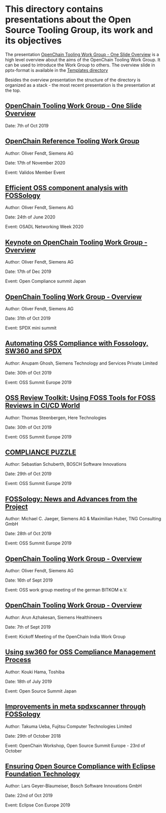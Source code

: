# This directory contains presentations about the Open Source Tooling Group, its work and its objectives

The presentation [OpenChain Tooling Work Group - One Slide Overview](./OSS-Tooling-Group-One-Pager-5.0.pdf) is a high level overview about the aims of the OpenChain Tooling Work Group. It can be used to introduce the Work Group to others. The overview slide in pptx-format is available in the [Templates directory](../Templates/OSS-Tooling-Group-One-Pager-5.0.pptx)

Besides the overview presentation the structure of the directory is organized as a stack - the most recent presentation is the presentation at the top.

## [OpenChain Tooling Work Group - One Slide Overview](./OSS-Tooling-Group-One-Pager-5.0.pdf)

Date: 7th of Oct 2019

## [OpenChain Reference Tooling Work Group](./OpenChain-Reference-Tooling-Work-Group-2020-Validos.pdf)

Author: Oliver Fendt, Siemens AG

Date: 17th of November 2020

Event: Validos Member Event

## [Efficient OSS component analysis with FOSSology](./Efficient-Component-Analysis-with-FOSSology-1.0.pdf)

Author: Oliver Fendt, Siemens AG

Date: 24th of June 2020

Event: OSADL Networking Week 2020


## [Keynote on OpenChain Tooling Work Group - Overview](./OpenChain-Reference-Tooling-Work-Group-2019.pdf)

Author: Oliver Fendt, Siemens AG

Date: 17th of Dec 2019

Event: Open Compliance summit Japan

## [OpenChain Tooling Work Group - Overview](./SPDX-Mini-Summit-OSS-Tooling-Work-Group-2019.pptx)

Author: Oliver Fendt, Siemens AG

Date: 31th of Oct 2019

Event: SPDX mini summit

## [Automating OSS Compliance with Fossology, SW360 and SPDX](./OSS-EU-Lyon19.pdf)

Author: Anupam Ghosh, Siemens Technology and Services Private Limited

Date: 30th of Oct 2019

Event: OSS Summit Europe 2019

## [OSS Review Toolkit: Using FOSS Tools for FOSS Reviews in CI/CD World](./OSS-Review-Toolkit-Using-FOSS-tools-for-FOSS-reviews-in-CI-CD-world.pdf)

Author: Thomas Steenbergen, Here Technologies

Date: 30th of Oct 2019

Event: OSS Summit Europe 2019

## [COMPLIANCE PUZZLE](./Compliance-Puzzle.pdf)

Author: Sebastian Schuberth, BOSCH Software Innovations

Date: 29th of Oct 2019

Event: OSS Summit Europe 2019

## [FOSSology: News and Advances from the Project](./OSSEU2019-SESSION-FOSSology-news-presentation.pdf)

Author: Michael C. Jaeger, Siemens AG & Maximilian Huber, TNG Consulting GmbH

Date: 28th of Oct 2019

Event: OSS Summit Europe 2019

## [OpenChain Tooling Work Group - Overview](./AK-OSS-Bitkom-tooling-working-group-overview.pdf)

Author: Oliver Fendt, Siemens AG

Date: 16th of Sept 2019

Event: OSS work group meeting of the german BITKOM e.V. 

## [OpenChain Tooling Work Group - Overview](./Global-Tooling-Group-Overview.pdf)

Author: Arun Azhakesan, Siemens Healthineers

Date: 7th of Sept 2019

Event: Kickoff Meeting of the OpenChain India Work Group 

## [Using sw360 for OSS Compliance Management Process](./OpenSourceSummitJapan_final.pdf)
Author: Kouki Hama, Toshiba

Date: 18th of July 2019

Event: Open Source Summit Japan 

## [Improvements in meta spdxscanner through FOSSology](./improvementsinmeta-spdxscannerthroughfossology-uebasan-181029071530.pdf)
Author: Takuma Ueba, Fujitsu Computer Technologies Limited

Date: 29th of October 2018

Event: OpenChain Workshop, Open Source Summit Europe - 23rd of October 

## [Ensuring Open Source Compliance with Eclipse Foundation Technology](./2019_10_22_EclipseConEurope_EnsuringOpenSourceCompliance.pdf)

Author: Lars Geyer-Blaumeiser, Bosch Software Innovations GmbH

Date: 22nd of Oct 2019

Event: Eclipse Con Europe 2019
